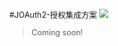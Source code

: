 #JOAuth2-授权集成方案
[![](https://jitpack.io/v/wuuJiawei/joauth2-client.svg)](https://jitpack.io/#wuuJiawei/joauth2-client)

> Coming soon!